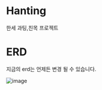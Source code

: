 # Hanting
한세 과팅,친목 프로젝트

# ERD

지금의 erd는 언제든 변경 될 수 있습니다.

![image](https://github.com/user-attachments/assets/ef93384a-f1d1-447e-89ca-314bcc8d1a59)
